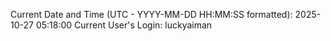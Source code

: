 Current Date and Time (UTC - YYYY-MM-DD HH:MM:SS formatted): 2025-10-27 05:18:00
Current User's Login: luckyaiman
